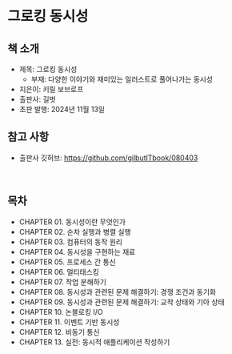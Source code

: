 # 그로킹 동시성

## 책 소개

 - 제목: 그로킹 동시성
     - 부재: 다양한 이야기와 재미있는 일러스트로 풀어나가는 동시성
 - 지은이: 키릴 보브로프
 - 출판사: 길벗
 - 초판 발행: 2024년 11월 13일

## 참고 사항

 - 출판사 깃허브: https://github.com/gilbutITbook/080403

<br/>

## 목차

 - CHAPTER 01. 동시성이란 무엇인가
 - CHAPTER 02. 순차 실행과 병렬 실행
 - CHAPTER 03. 컴퓨터의 동작 원리
 - CHAPTER 04. 동시성을 구현하는 재료
 - CHAPTER 05. 프로세스 간 통신
 - CHAPTER 06. 멀티태스킹
 - CHAPTER 07. 작업 분해하기
 - CHAPTER 08. 동시성과 관련된 문제 해결하기: 경쟁 조건과 동기화
 - CHAPTER 09. 동시성과 관련된 문제 해결하기: 교착 상태와 기아 상태
 - CHAPTER 10. 논블로킹 I/O
 - CHAPTER 11. 이벤트 기반 동시성
 - CHAPTER 12. 비동기 통신
 - CHAPTER 13. 실전: 동시적 애플리케이션 작성하기
 
